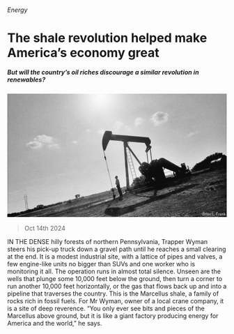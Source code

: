 ###### Energy

# The shale revolution helped make America’s economy great 

##### But will the country’s oil riches discourage a similar revolution in renewables? 

![image](images/20241019_SRP079.jpg) 

> Oct 14th 2024 

IN THE DENSE hilly forests of northern Pennsylvania, Trapper Wyman steers his pick-up truck down a gravel path until he reaches a small clearing at the end. It is a modest industrial site, with a lattice of pipes and valves, a few engine-like units no bigger than SUVs and one worker who is monitoring it all. The operation runs in almost total silence. Unseen are the wells that plunge some 10,000 feet below the ground, then turn a corner to run another 10,000 feet horizontally, or the gas that flows back up and into a pipeline that traverses the country. This is the Marcellus shale, a family of rocks rich in fossil fuels. For Mr Wyman, owner of a local crane company, it is a site of deep reverence. “You only ever see bits and pieces of the Marcellus above ground, but it is like a giant factory producing energy for America and the world,” he says.


